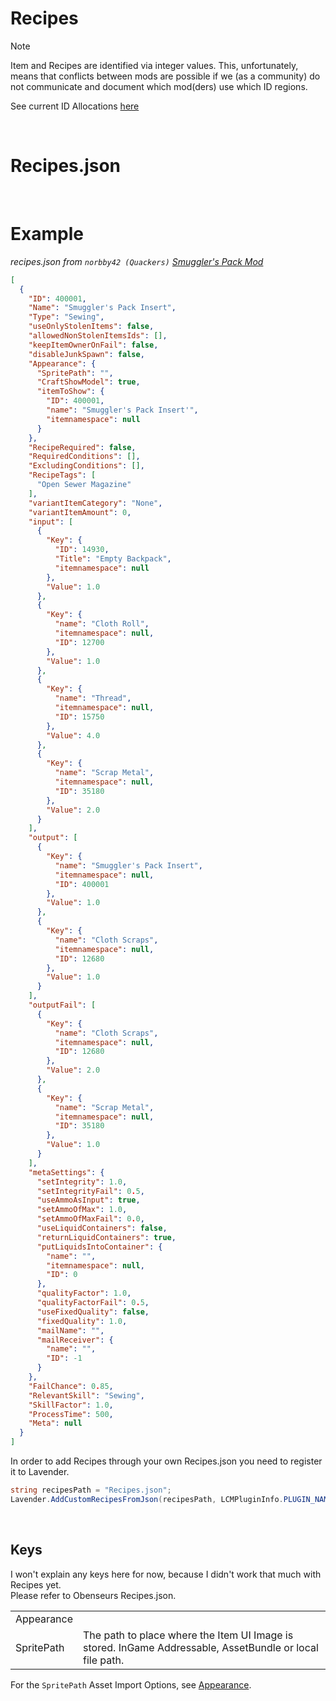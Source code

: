 # Recipes
> [!NOTE]
> Item and Recipes are identified via integer values. This, unfortunately, means that conflicts between mods are possible if we (as a community) 
> do not communicate and document which mod(ders) use which ID regions.
>
> See current ID Allocations [here](https://stalburg.net/index.php?title=Obenseuer/Modding#ID_Allocations)
<br>

# Recipes.json

<br>

# Example

*recipes.json from ``norbby42 (Quackers)`` [Smuggler's Pack Mod](https://github.com/norbby42/SmugglersPack/)*
```json
[
  {
    "ID": 400001,
    "Name": "Smuggler's Pack Insert",
    "Type": "Sewing",
    "useOnlyStolenItems": false,
    "allowedNonStolenItemsIds": [],
    "keepItemOwnerOnFail": false,
    "disableJunkSpawn": false,
    "Appearance": {
      "SpritePath": "",
      "CraftShowModel": true,
      "itemToShow": {
        "ID": 400001,
        "name": "Smuggler's Pack Insert'",
        "itemnamespace": null
      }
    },
    "RecipeRequired": false,
    "RequiredConditions": [],
    "ExcludingConditions": [],
    "RecipeTags": [
      "Open Sewer Magazine"
    ],
    "variantItemCategory": "None",
    "variantItemAmount": 0,
    "input": [
      {
        "Key": {
          "ID": 14930,
          "Title": "Empty Backpack",
          "itemnamespace": null
        },
        "Value": 1.0
      },
      {
        "Key": {
          "name": "Cloth Roll",
          "itemnamespace": null,
          "ID": 12700
        },
        "Value": 1.0
      },
      {
        "Key": {
          "name": "Thread",
          "itemnamespace": null,
          "ID": 15750
        },
        "Value": 4.0
      },
      {
        "Key": {
          "name": "Scrap Metal",
          "itemnamespace": null,
          "ID": 35180
        },
        "Value": 2.0
      }
    ],
    "output": [
      {
        "Key": {
          "name": "Smuggler's Pack Insert",
          "itemnamespace": null,
          "ID": 400001
        },
        "Value": 1.0
      },
      {
        "Key": {
          "name": "Cloth Scraps",
          "itemnamespace": null,
          "ID": 12680
        },
        "Value": 1.0
      }
    ],
    "outputFail": [
      {
        "Key": {
          "name": "Cloth Scraps",
          "itemnamespace": null,
          "ID": 12680
        },
        "Value": 2.0
      },
      {
        "Key": {
          "name": "Scrap Metal",
          "itemnamespace": null,
          "ID": 35180
        },
        "Value": 1.0
      }
    ],
    "metaSettings": {
      "setIntegrity": 1.0,
      "setIntegrityFail": 0.5,
      "useAmmoAsInput": true,
      "setAmmoOfMax": 1.0,
      "setAmmoOfMaxFail": 0.0,
      "useLiquidContainers": false,
      "returnLiquidContainers": true,
      "putLiquidsIntoContainer": {
        "name": "",
        "itemnamespace": null,
        "ID": 0
      },
      "qualityFactor": 1.0,
      "qualityFactorFail": 0.5,
      "useFixedQuality": false,
      "fixedQuality": 1.0,
      "mailName": "",
      "mailReceiver": {
        "name": "",
        "ID": -1
      }
    },
    "FailChance": 0.85,
    "RelevantSkill": "Sewing",
    "SkillFactor": 1.0,
    "ProcessTime": 500,
    "Meta": null
  }
]
```

In order to add Recipes through your own Recipes.json you need to register it to Lavender.
```cs
string recipesPath = "Recipes.json";
Lavender.AddCustomRecipesFromJson(recipesPath, LCMPluginInfo.PLUGIN_NAME);
```

<br>

## Keys
I won't explain any keys here for now, because I didn't work that much with Recipes yet.<br>
Please refer to Obenseurs Recipes.json.

<table>
<tr>
    <td>Appearance</td>
    <td></td>
</tr>
<tr>
    <td>SpritePath</td>
    <td>The path to place where the Item UI Image is stored. InGame Addressable, AssetBundle or local file path.</td>
</tr>
</table>

For the ``SpritePath`` Asset Import Options, see [Appearance](Items.md#appearance).